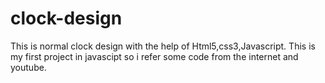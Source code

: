 # clock-design
This is normal clock design with the help of Html5,css3,Javascript.
This is my first project in javascipt so i refer some code from the internet and youtube.

